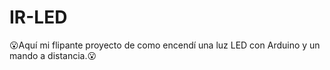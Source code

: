 # IR-LED
😮Aquí mi flipante proyecto de como encendí una luz LED con Arduino y un mando a distancia.😮
